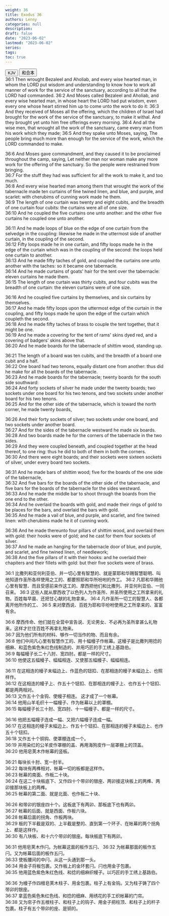 ```yaml
---
weight: 36
title: Exodus 36
authors: Lenny
categories: null
description: 
draft: false
date: "2023-06-02"
lastmod: "2023-06-02"
series: 
tags: 
toc: true
---
```


<!--more-->

<!-- Tab links -->
<div class="tab">
  <button class="tablinks active" onclick="tablabel(event, 'english')">KJV</button>
  <button class="tablinks" onclick="tablabel(event, 'chinese')">和合本</button>
  
</div>

<!-- Tab content -->
<div id="english" class="tabcontent" style="display:block">
36:1 Then wrought Bezaleel and Aholiab, and every wise hearted man, in whom the LORD put wisdom and understanding to know how to work all manner of work for the service of the sanctuary, according to all that the LORD had commanded.  
36:2 And Moses called Bezaleel and Aholiab, and every wise hearted man, in whose heart the LORD had put wisdom, even every one whose heart stirred him up to come unto the work to do it:  
36:3 And they received of Moses all the offering, which the children of Israel had brought for the work of the service of the sanctuary, to make it withal. And they brought yet unto him free offerings every morning.  
36:4 And all the wise men, that wrought all the work of the sanctuary, came every man from his work which they made;  
36:5 And they spake unto Moses, saying, The people bring much more than enough for the service of the work, which the LORD commanded to make.  

36:6 And Moses gave commandment, and they caused it to be proclaimed throughout the camp, saying, Let neither man nor woman make any more work for the offering of the sanctuary. So the people were restrained from bringing.  
36:7 For the stuff they had was sufficient for all the work to make it, and too much.  
36:8 And every wise hearted man among them that wrought the work of the tabernacle made ten curtains of fine twined linen, and blue, and purple, and scarlet: with cherubims of cunning work made he them.  
36:9 The length of one curtain was twenty and eight cubits, and the breadth of one curtain four cubits: the curtains were all of one size.  
36:10 And he coupled the five curtains one unto another: and the other five curtains he coupled one unto another.  

36:11 And he made loops of blue on the edge of one curtain from the selvedge in the coupling: likewise he made in the uttermost side of another curtain, in the coupling of the second.  
36:12 Fifty loops made he in one curtain, and fifty loops made he in the edge of the curtain which was in the coupling of the second: the loops held one curtain to another.  
36:13 And he made fifty taches of gold, and coupled the curtains one unto another with the taches: so it became one tabernacle.  
36:14 And he made curtains of goats' hair for the tent over the tabernacle: eleven curtains he made them.  
36:15 The length of one curtain was thirty cubits, and four cubits was the breadth of one curtain: the eleven curtains were of one size.  

36:16 And he coupled five curtains by themselves, and six curtains by themselves.  
36:17 And he made fifty loops upon the uttermost edge of the curtain in the coupling, and fifty loops made he upon the edge of the curtain which coupleth the second.  
36:18 And he made fifty taches of brass to couple the tent together, that it might be one.  
36:19 And he made a covering for the tent of rams' skins dyed red, and a covering of badgers' skins above that.  
36:20 And he made boards for the tabernacle of shittim wood, standing up.  

36:21 The length of a board was ten cubits, and the breadth of a board one cubit and a half.  
36:22 One board had two tenons, equally distant one from another: thus did he make for all the boards of the tabernacle.  
36:23 And he made boards for the tabernacle; twenty boards for the south side southward:  
36:24 And forty sockets of silver he made under the twenty boards; two sockets under one board for his two tenons, and two sockets under another board for his two tenons.  
36:25 And for the other side of the tabernacle, which is toward the north corner, he made twenty boards,  

36:26 And their forty sockets of silver; two sockets under one board, and two sockets under another board.  
36:27 And for the sides of the tabernacle westward he made six boards.  
36:28 And two boards made he for the corners of the tabernacle in the two sides.  
36:29 And they were coupled beneath, and coupled together at the head thereof, to one ring: thus he did to both of them in both the corners.  
36:30 And there were eight boards; and their sockets were sixteen sockets of silver, under every board two sockets.  

36:31 And he made bars of shittim wood; five for the boards of the one side of the tabernacle,  
36:32 And five bars for the boards of the other side of the tabernacle, and five bars for the boards of the tabernacle for the sides westward.  
36:33 And he made the middle bar to shoot through the boards from the one end to the other.  
36:34 And he overlaid the boards with gold, and made their rings of gold to be places for the bars, and overlaid the bars with gold.  
36:35 And he made a vail of blue, and purple, and scarlet, and fine twined linen: with cherubims made he it of cunning work.  

36:36 And he made thereunto four pillars of shittim wood, and overlaid them with gold: their hooks were of gold; and he cast for them four sockets of silver.  
36:37 And he made an hanging for the tabernacle door of blue, and purple, and scarlet, and fine twined linen, of needlework;  
36:38 And the five pillars of it with their hooks: and he overlaid their chapiters and their fillets with gold: but their five sockets were of brass.  

</div>


<div id="chinese" class="tabcontent">
36:1 比撒列和亚何利亚伯、并一切心里有智慧的、就是蒙耶和华赐智慧聪明、叫他知道作圣所各样使用之工的、都要照耶和华所吩咐的作工。  
36:2 凡耶和华赐他心里有智慧、而且受感前来作这工的、摩西把他们和比撒列、并亚何利亚伯、一同召来。  
36:3 这些人就从摩西收了以色列人为作圣所、并圣所使用之工所拿来的礼物。百姓每早晨、还把甘心献的礼物拿来。  
36:4 凡作圣所一切工的智慧人、各都离开他所作的工、
36:5 来对摩西说、百姓为耶和华吩咐使用之工所拿来的、富富有余。  

36:6 摩西传命、他们就在全营中宣告说、无论男女、不必再为圣所拿甚么礼物来。这样才拦住百姓不再拿礼物来。  
36:7 因为他们所有的材料、够作一切当作的物、而且有余。  
36:8 他们中间凡心里有智慧作工的、用十幅幔子作帐幕。这幔子是比撒列用捻的细麻、和蓝色紫色朱红色线制造的、并用巧匠的手工绣上基路伯。  
36:9 每幅幔子长二十八肘、宽四肘。都是一样的尺寸。  
36:10 他使这五幅幔子、幅幅相连、又使那五幅幔子、幅幅相连。  

36:11 在这相连的幔子末幅边上、作蓝色的钮扣、在那相连的幔子末幅边上、也照样作。  
36:12 在这相连的幔子上、作五十个钮扣、在那相连的幔子上、也作五十个钮扣、都是两两相对。  
36:13 又作五十个金钩、使幔子相连。  这才成了一个帐幕。  
36:14 他用山羊毛织十一幅幔子、作为帐幕以上的罩棚。  
36:15 每幅幔子长三十肘、宽四肘、十一幅幔子、都是一样的尺寸。  

36:16 他把五幅幔子连成一幅、又把六幅幔子连成一幅。  
36:17 在这相连的幔子末幅边上、作五十个钮扣、在那相连的幔子末幅边上、也作五十个钮扣。  
36:18 又作五十个铜钩、使罩棚连成一个。  
36:19 并用染红的公羊皮作罩棚的盖、再用海狗皮作一层罩棚上的顶盖。  
36:20 他用皂荚木作帐幕的竖板。  

36:21 每块长十肘、宽一肘半。  
36:22 每块有两榫相对、帐幕一切的板都是这样作。  
36:23 帐幕的南面、作板二十块。  
36:24 在这二十块板底下、又作四十个带卯的银座、两卯接这块板上的两榫、两卯接那块板上的两榫。  
36:25 帐幕的第二面、就是北面、也作板二十块、

36:26 和带卯的银座四十个。这板底下有两卯、那板底下也有两卯。  
36:27 帐幕的后面、就是西面、作板六块。  
36:28 帐幕后面的拐角、作板两块。  
36:29 板的下半截是双的、上半截是整的、直到第一个环子、在帐幕的两个拐角上、都是这样作。  
36:30 有八块板、和十六个带卯的银座。每块板底下有两卯。  

36:31 他用皂荚木作闩。为帐幕这面的板作五闩、
36:32 为帐幕那面的板作五闩。又为帐幕后面的板作五闩。  
36:33 使板腰间的中闩、从这一头通到那一头。  
36:34 用金子将板包裹。又作板上的金环套闩。闩也用金子包裹。  
36:35 他用蓝色紫色朱红色线、和捻的细麻织幔子。以巧匠的手工绣上基路伯。  

36:36 为幔子作四根皂荚木柱子、用金包裹。柱子上有金钩。又为柱子铸了四个带卯的银座。  
36:37 拿蓝色紫色朱红色线、和捻的细麻、用绣花的手工织帐幕的门帘。  
36:38 又为帘子作五根柱子、和柱子上的钩子、用金子把柱顶、和柱子上的杆子包裹。柱子有五个带卯的座、是铜的。  

</div>


